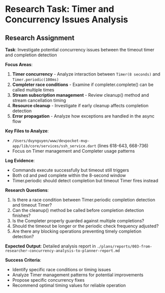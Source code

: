 # Research Task: Timer and Concurrency Issues Analysis

## Research Assignment

**Task**: Investigate potential concurrency issues between the timeout timer and completion detection

**Focus Areas**:
1. **Timer concurrency** - Analyze interaction between `Timer(8 seconds)` and `Timer.periodic(100ms)`
2. **Completer race conditions** - Examine if completer.complete() can be called multiple times
3. **Stream subscription management** - Review cleanup() method and stream cancellation timing
4. **Resource cleanup** - Investigate if early cleanup affects completion detection
5. **Error propagation** - Analyze how exceptions are handled in the async flow

**Key Files to Analyze**:
- `/Users/duynguyen/www/devpocket-mvp-app/lib/core/services/ssh_service.dart` (lines 618-643, 668-736)
- Focus on Timer management and Completer usage patterns

**Log Evidence**:
- Commands execute successfully but timeout still triggers
- Both cd and pwd complete within the 8-second window
- Timer.periodic should detect completion but timeout Timer fires instead

**Research Questions**:
1. Is there a race condition between Timer.periodic completion detection and timeout Timer?
2. Can the cleanup() method be called before completion detection finishes?
3. Is the Completer properly guarded against multiple completions?
4. Should the timeout be longer or the periodic check frequency adjusted?
5. Are there any blocking operations preventing timely completion detection?

**Expected Output**:
Detailed analysis report in `./plans/reports/003-from-researcher-concurrency-analysis-to-planner-report.md`

**Success Criteria**:
- Identify specific race conditions or timing issues
- Analyze Timer management patterns for potential improvements
- Propose specific concurrency fixes
- Recommend optimal timing values for reliable operation